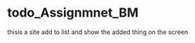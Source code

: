 # todo_Assignmnet_BM  
t h i s is  a   s i t e   a d d   t o   l i s t   a n d   s h o w   t h e   a d d e d   t h i n g   o n   t h e   s c r e e n   
 
 
